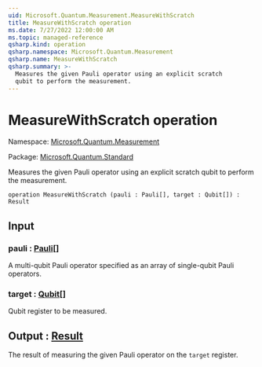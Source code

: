 ```yaml
---
uid: Microsoft.Quantum.Measurement.MeasureWithScratch
title: MeasureWithScratch operation
ms.date: 7/27/2022 12:00:00 AM
ms.topic: managed-reference
qsharp.kind: operation
qsharp.namespace: Microsoft.Quantum.Measurement
qsharp.name: MeasureWithScratch
qsharp.summary: >-
  Measures the given Pauli operator using an explicit scratch
  qubit to perform the measurement.
---
```


# MeasureWithScratch operation

Namespace: [Microsoft.Quantum.Measurement](xref:Microsoft.Quantum.Measurement)

Package: [Microsoft.Quantum.Standard](https://nuget.org/packages/Microsoft.Quantum.Standard)


Measures the given Pauli operator using an explicit scratchqubit to perform the measurement.

```qsharp
operation MeasureWithScratch (pauli : Pauli[], target : Qubit[]) : Result
```


## Input

### pauli : [Pauli](xref:microsoft.quantum.qsharp.valueliterals#pauli-literals)[]

A multi-qubit Pauli operator specified as an array ofsingle-qubit Pauli operators.


### target : [Qubit](xref:microsoft.quantum.qsharp.valueliterals#qubit-literals)[]

Qubit register to be measured.



## Output : [Result](xref:microsoft.quantum.qsharp.valueliterals#result-literal)

The result of measuring the given Pauli operator onthe `target` register.